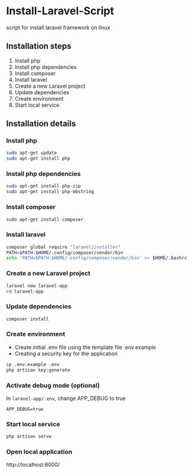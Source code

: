 # Install-Laravel-Script
script for install laravel framework on linux


## Installation steps 

1. Install php 
1. Install php dependencies
1. Install composer
1. Install laravel
1. Create a new Laravel project
1. Update dependencies
1. Create environment
1. Start local service


## Installation details

### Install php

```bash
sudo apt-get update
sudo apt-get install php
```

### Install php dependencies

```bash
sudo apt-get install php-zip
sudo apt-get install php-mbstring
```

### Install composer

```bash
sudo apt-get install composer
```

### Install laravel

```bash
composer global require "laravel/installer"
PATH=$PATH:$HOME/.config/composer/vendor/bin
echo 'PATH=$PATH:$HOME/.config/composer/vendor/bin' >> $HOME/.bashrc
```

### Create a new Laravel project

```bash
laravel new laravel-app
cd laravel-app
```

### Update dependencies

```bash
composer install
```

### Create environment

* Create initial .env file using the template file .env.example
* Creating a security key for the application

```bash
cp .env.example .env
php artisan key:generate
```

### Activate debug mode (optional)

In `laravel-app/.env`, change APP_DEBUG to true

```
APP_DEBUG=true
```

### Start local service

```bash
php artisan serve
```

### Open local application

http://localhost:8000/
